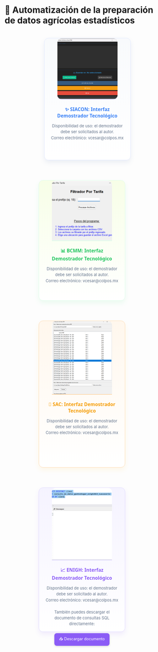 # 🚜 Automatización de la preparación de datos agrícolas estadísticos

<div style="display: flex; flex-wrap: wrap; justify-content: center; gap: 35px; margin: 40px 0;">

  <!-- Tarjeta 1 - Azul -->
  <br>
  <div style="width: 280px; background: linear-gradient(to bottom, #f8fafc, #ffffff); text-align: center; margin-bottom: 30px; border-radius: 14px; box-shadow: 0 8px 16px rgba(74, 111, 165, 0.1); border: 1px solid #e0e7ff; transition: transform 0.3s ease;" onmouseover="this.style.transform='translateY(-5px)'" onmouseout="this.style.transform='none'">
    <img 
      src="/Pantallas/captura1.png" 
      alt="SIACON"
      style="border-radius: 14px; width: 70%; height: 50%; object-fit: cover; border-bottom: 2px solid #ddd6fe;"
    >
    <div style="padding: 0 20px 20px;">
      <h3 style="margin: 18px 0 10px 0; color: #3b82f6; font-family: 'Segoe UI', sans-serif; font-size: 1.1em;">✨ SIACON: Interfaz Demostrador Tecnológico</h3>
      <p style="color: #64748b; font-size: 0.92em; line-height: 1.5; margin-bottom: 40px;">
        Disponibilidad de uso: el demostrador debe ser solicitados al autor.<br>
        Correo electrónico: vcesar@colpos.mx
      </p>
      <br>
      <br>
    </div>
  </div>

  <!-- Tarjeta 2 - Verde -->
  <div style="width: 280px; background: linear-gradient(to bottom, #f7fee7, #ffffff); text-align: center; margin-bottom: 30px; border-radius: 14px; box-shadow: 0 8px 16px rgba(74, 222, 128, 0.1); border: 1px solid #dcfce7; transition: transform 0.3s ease;" onmouseover="this.style.transform='translateY(-5px)'" onmouseout="this.style.transform='none'">
    <img 
      src="/Pantallas/captura2.png" 
      alt="BCMM"
      style="border-radius: 14px 14px 0 0; width: 70%; height: 50%; object-fit: cover; border-bottom: 2px solid #dcfce7;"
    >
    <div style="padding: 0 20px 20px;">
      <h3 style="margin: 18px 0 10px 0; color: #22c55e; font-family: 'Segoe UI', sans-serif; font-size: 1.1em;">📊 BCMM: Interfaz Demostrador Tecnológico</h3>
      <p style="color: #64748b; font-size: 0.92em; line-height: 1.5; margin-bottom: 40px;">
        Disponibilidad de uso: el demostrador debe ser solicitados al autor.<br>
        Correo electrónico: vcesar@colpos.mx
      </p>
      <br>
      <br>
    </div>
  </div>

  <!-- Tarjeta 3 - Ámbar -->
  <div style="width: 280px; background: linear-gradient(to bottom, #fff7ed, #ffffff); text-align: center; margin-bottom: 30px; border-radius: 14px; box-shadow: 0 8px 16px rgba(251, 191, 36, 0.1); border: 1px solid #fed7aa; transition: transform 0.3s ease;" onmouseover="this.style.transform='translateY(-5px)'" onmouseout="this.style.transform='none'">
    <img 
      src="/Pantallas/captura3.png" 
      alt="SAC"
      style="border-radius: 14px 14px 0 0; width: 70%; height: 50%; object-fit: cover; border-bottom: 2px solid #fed7aa;"
    >
    <div style="padding: 0 20px 20px;">
      <h3 style="margin: 18px 0 10px 0; color: #f59e0b; font-family: 'Segoe UI', sans-serif; font-size: 1.1em;">🌱 SAC: Interfaz Demostrador Tecnológico</h3>
      <p style="color: #64748b; font-size: 0.92em; line-height: 1.5; margin-bottom: 40px;">
        Disponibilidad de uso: el demostrador debe ser solicitados al autor.<br>
        Correo electrónico: vcesar@colpos.mx
      </p>
      <br>
      <br>
    </div>
  </div>

<!-- Tarjeta 4 - Morado (con descarga) -->
<div style="width: 280px; background: linear-gradient(to bottom, #f5f3ff, #ffffff); text-align: center; margin-bottom: 30px; border-radius: 14px; box-shadow: 0 8px 16px rgba(139, 92, 246, 0.1); border: 1px solid #ddd6fe; transition: transform 0.3s ease;" onmouseover="this.style.transform='translateY(-5px)'" onmouseout="this.style.transform='none'">
  <img 
    src="/Pantallas/captura4.png" 
    alt="ENIGH"
    style="border-radius: 14px 14px 0 0; width: 70%; height: 50%; object-fit: cover; border-bottom: 2px solid #ddd6fe;"
  >
  <div style="padding: 0 20px 20px;">
    <h3 style="margin: 18px 0 10px 0; color: #8b5cf6; font-family: 'Segoe UI', sans-serif; font-size: 1.1em;">📈 ENIGH: Interfaz Demostrador Tecnológico</h3>
    <p style="color: #64748b; font-size: 0.92em; line-height: 1.5; margin-bottom: 20px;">
      Disponibilidad de uso: el demostrador debe ser solicitado al autor.<br>
      Correo electrónico: vcesar@colpos.mx
    </p>
    <p style="color: #64748b; font-size: 0.92em; line-height: 1.5; margin-bottom: 20px;">
      También puedes descargar el documento de consultas SQL directamente:
    </p>
    <a href="https://view.officeapps.live.com/op/view.aspx?src=https%3A%2F%2Fraw.githubusercontent.com%2FTecAgricola%2FAgricola%2Frefs%2Fheads%2Fmain%2FDocumento%2FSQL.docx&wdOrigin=BROWSELINK" download style="display: inline-block; padding: 10px 16px; background-color: #8b5cf6; color: white; border-radius: 8px; text-decoration: none; font-size: 0.9em; box-shadow: 0 2px 6px rgba(0, 0, 0, 0.15); transition: background-color 0.3s ease;">
      📥 Descargar documento
    </a>
  </div>
</div>

  </div>

</div>
